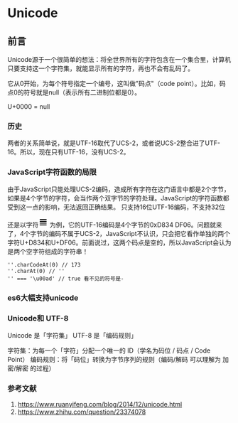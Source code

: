 # Unicode

## 前言

Unicode源于一个很简单的想法：将全世界所有的字符包含在一个集合里，计算机只要支持这一个字符集，就能显示所有的字符，再也不会有乱码了。

它从0开始，为每个符号指定一个编号，这叫做"码点"（code point）。比如，码点0的符号就是null（表示所有二进制位都是0）。

U+0000 = null

### 历史

两者的关系简单说，就是UTF-16取代了UCS-2，或者说UCS-2整合进了UTF-16。所以，现在只有UTF-16，没有UCS-2。

### JavaScript字符函数的局限

由于JavaScript只能处理UCS-2编码，造成所有字符在这门语言中都是2个字节，如果是4个字节的字符，会当作两个双字节的字符处理。JavaScript的字符函数都受到这一点的影响，无法返回正确结果。
只支持16位UTF-16编码，不支持32位

还是以字符![icon][base64str]
为例，它的UTF-16编码是4个字节的0xD834 DF06。问题就来了，4个字节的编码不属于UCS-2，JavaScript不认识，只会把它看作单独的两个字符U+D834和U+DF06。前面说过，这两个码点是空的，所以JavaScript会认为是两个空字符组成的字符串！

```
'­'.charCodeAt(0) // 173
'­'.charAt(0) // ''
'­' === '\u00ad' // true 看不见的符号是-

```

### es6大幅支持unicode

### Unicode和  UTF-8

Unicode 是「字符集」
UTF-8 是「编码规则」

字符集：为每一个「字符」分配一个唯一的 ID（学名为码位 / 码点 / Code Point）
编码规则：将「码位」转换为字节序列的规则（编码/解码 可以理解为 加密/解密 的过程）

### 参考文献

1. <https://www.ruanyifeng.com/blog/2014/12/unicode.html>
2. <https://www.zhihu.com/question/23374078>

[base64str]:data:image/png;base64,iVBORw0KGgoAAAANSUhEUgAAABUAAAAWCAYAAAAvg9c4AAAAWklEQVQ4T2P8DwQMVAaMQ8/Qv3//Mnz//p3sgODh4YHrhXv/wIEDDI6OjmQb+vr1awYRERGwftoaSrYTsWiEu3Q0TKkWrKNhSsNSajSdUj+dUs1E5KJv0BsKAPvEn7+vXHZxAAAAAElFTkSuQmCC
